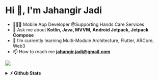 <h1>Hi 👋, I'm Jahangir Jadi</h1>

- 🧑🏽‍💻 Mobile App Developer @Supporting Hands Care Services
- 💬 Ask me about **Kotlin, Java, MVVM, Android Jetpack, Jetpack Compose**
- 🌱 I’m currently learning Multi-Module Architecture, Flutter, ARCore, Web3
- 📫 How to reach me **jahangir.jadi@gmail.com**

![](https://komarev.com/ghpvc/?username=jahangirjadi&base=100)

<script type="text/javascript" src="https://cdnjs.buymeacoffee.com/1.0.0/button.prod.min.js" data-name="bmc-button" data-slug="jahangirjadi" data-color="#FFDD00" data-emoji=""  data-font="Cookie" data-text="Buy me a coffee" data-outline-color="#000000" data-font-color="#000000" data-coffee-color="#ffffff" ></script>

<details>	
  <summary><b>⚡ Github Stats</b></summary>
<img height="180em" src="https://github-readme-stats.vercel.app/api?username=jahangirjadi&show_icons=true&locale=en" alt="JahangirJadi" />
<img height="180em" src="https://github-readme-stats.vercel.app/api/top-langs/?username=jahangirjadi&layout=compact"/>
</details>

